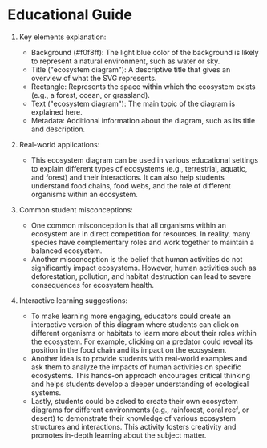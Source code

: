 # Educational Guide
1. Key elements explanation:
   - Background (#f0f8ff): The light blue color of the background is likely to represent a natural environment, such as water or sky.
   - Title ("ecosystem diagram"): A descriptive title that gives an overview of what the SVG represents.
   - Rectangle: Represents the space within which the ecosystem exists (e.g., a forest, ocean, or grassland).
   - Text ("ecosystem diagram"): The main topic of the diagram is explained here.
   - Metadata: Additional information about the diagram, such as its title and description.

2. Real-world applications:
   - This ecosystem diagram can be used in various educational settings to explain different types of ecosystems (e.g., terrestrial, aquatic, and forest) and their interactions. It can also help students understand food chains, food webs, and the role of different organisms within an ecosystem.

3. Common student misconceptions:
   - One common misconception is that all organisms within an ecosystem are in direct competition for resources. In reality, many species have complementary roles and work together to maintain a balanced ecosystem.
   - Another misconception is the belief that human activities do not significantly impact ecosystems. However, human activities such as deforestation, pollution, and habitat destruction can lead to severe consequences for ecosystem health.

4. Interactive learning suggestions:
   - To make learning more engaging, educators could create an interactive version of this diagram where students can click on different organisms or habitats to learn more about their roles within the ecosystem. For example, clicking on a predator could reveal its position in the food chain and its impact on the ecosystem.
   - Another idea is to provide students with real-world examples and ask them to analyze the impacts of human activities on specific ecosystems. This hands-on approach encourages critical thinking and helps students develop a deeper understanding of ecological systems.
   - Lastly, students could be asked to create their own ecosystem diagrams for different environments (e.g., rainforest, coral reef, or desert) to demonstrate their knowledge of various ecosystem structures and interactions. This activity fosters creativity and promotes in-depth learning about the subject matter.